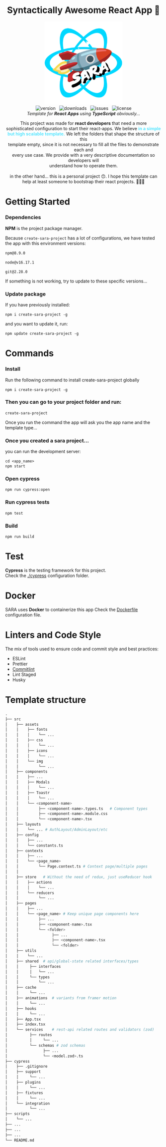 <h1 align="center">Syntactically Awesome React App 🚀</h1>

<p align="center">
    <img width="250" src="docs/assets/logo.png" alt="Logo" />
    <br>
    <img src="https://img.shields.io/npm/v/create-sara-project?color=ff69b4" alt="version" /> &nbsp;
    <img src="https://img.shields.io/npm/dw/create-sara-project?color=05BB17" alt="downloads" /> &nbsp;
    <img src="https://img.shields.io/github/issues/RodrigoTeran/syntactically-awesome-react-app?color=18C6D1" alt="issues" /> &nbsp;
    <img src="https://img.shields.io/npm/l/create-sara-project?color=EF821E" alt="license" />
    <br>
    <i>Template for <strong>React Apps</strong> using <strong>TypeScript</strong> obviously...</i>
</p>

<p align="center">
    This project was made for <strong>react developers</strong> that need a more<br>
    sophisticated configuration to start their react-apps. We believe <strong style="color: #5CE6FF;">in a simple<br>
    but high scalable template.</strong> We left the folders that shape the structure of this <br>
    template empty, since it is not necessary to fill all the files to demonstrate each and<br>
    every use case. We provide with a very descriptive documentation so developers will <br>
    understand how to operate them.<br><br>
    in the other hand... this is a personal project 🙃. I hope this template can help at least someone to bootstrap their react projects. 🚀🚀🚀
</p>

# Getting Started

### Dependencies

**NPM** is the project package manager.  

Because ```create-sara-project``` has a lot of configurations, we have tested the app with this environment versions:

```
npm@8.9.0
```

```
node@v16.17.1
```

```
git@2.28.0
```

If something is not working, try to update to these specific versions...

### Update package
If you have previously installed:
```
npm i create-sara-project -g
```

and you want to update it, run:
```
npm update create-sara-project -g
```
# Commands
### Install
Run the following command to install create-sara-project globally

```
npm i create-sara-project -g
```

### Then you can go to your project folder and run:

```
create-sara-project
```

Once you run the command the app will ask you the app name and the template type...

### Once you created a sara project...
you can run the development server:

```
cd <app_name>
npm start
```

### Open cypress 

```
npm run cypress:open
```

### Run cypress tests

```
npm test
```

### Build

```
npm run build
```

# Test

**Cypress** is the testing framework for this project.  
Check the [./cypress](cypress) configuration folder.

# Docker

SARA uses **Docker** to containerize this app
Check the [Dockerfile](Dockerfile) configuration file.

# Linters and Code Style

The mix of tools used to ensure code and commit style and best practices:

- ESLint
- Prettier
- [Commitlint](https://github.com/conventional-changelog/commitlint)
- Lint Staged
- Husky

# Template structure 

```python
.
├── src
│    ├── assets
│    │    ├── fonts
│    │    │    └── ...
│    │    ├── css
│    │    │    └── ...
│    │    ├── icons
│    │    │    └── ...
│    │    └── img
│    │         └── ...
│    ├── components
│    │    ├── ...
│    │    ├── Modals
│    │    │    └── ...
│    │    ├── Toastr
│    │    │    └── ...
│    │    └── <component-name>
│    │         ├── <component-name>.types.ts   # Component types
│    │         ├── <component-name>.module.css
│    │         └── <component-name>.tsx
│    ├── layouts
│    │    └── ... # AuthLayout/AdminLayout/etc
│    ├── config
│    │    ├── ...
│    │    └── constants.ts
│    ├── contexts
│    │    ├── ...
│    │    └── <page_name>
│    │         └── Page.context.ts # Context page/multiple pages
│    │
│    ├── store   # Without the need of redux, just useReducer hook
│    │    ├── actions
│    │    │    └── ...
│    │    └── reducers
│    │         └── ...
│    ├── pages
│    │    ├── ...
│    │    └── <page_name> # Keep unique page components here
│    │         ├── ...
│    │         ├── <component-name>.tsx
│    │         └── <folder>
│    │               ├── ...
│    │               ├── <component-name>.tsx
│    │               └── <folder>
│    ├── utils
│    │    └── ...
│    ├── shared  # api/global-state related interfaces/types
│    │     ├── interfaces
│    │     │   └── ...
│    │     └── types
│    │         └── ...
│    ├── cache
│    │     └── ...
│    ├── animations  # variants from framer motion
│    │     └── ...
│    ├── hooks
│    │     └── ...
│    ├── App.tsx
│    ├── index.tsx
│    └── services    # rest-api related routes and validators (zod)
│          ├── routes
│          │     └── ...
│          └── schemas # zod schemas
│                ├── ...
│                └── <model.zod>.ts
├── cypress
│    ├── .gitignore
│    ├── support
│    │     └── ...
│    ├── plugins
│    │     └── ...
│    ├── fixtures
│    │     └── ...
│    └── integration
│          └── ...
├── scripts
│    └── ...
├── ...
├── ...
├── ...
└── README.md
```